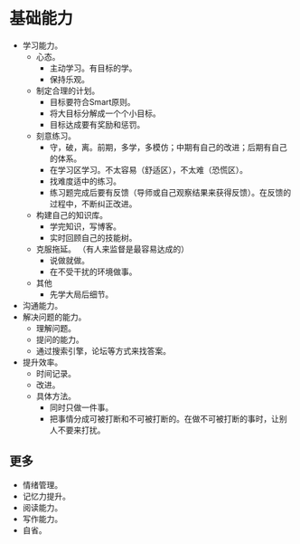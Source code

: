 # 基础能力
* 学习能力。
  * 心态。
    * 主动学习。有目标的学。
    * 保持乐观。
  * 制定合理的计划。
    * 目标要符合Smart原则。
    * 将大目标分解成一个个小目标。
    * 目标达成要有奖励和惩罚。
  * 刻意练习。
    * 守，破，离。前期，多学，多模仿；中期有自己的改进；后期有自己的体系。
    * 在学习区学习。不太容易（舒适区），不太难（恐慌区）。
    * 找难度适中的练习。
    * 练习题完成后要有反馈（导师或自己观察结果来获得反馈）。在反馈的过程中，不断纠正改进。
  * 构建自己的知识库。
    * 学完知识，写博客。
    * 实时回顾自己的技能树。
  * 克服拖延。 （有人来监督是最容易达成的）
    * 说做就做。
    * 在不受干扰的环境做事。
  * 其他
    * 先学大局后细节。
* 沟通能力。
* 解决问题的能力。
  * 理解问题。
  * 提问的能力。
  * 通过搜索引擎，论坛等方式来找答案。
* 提升效率。
  * 时间记录。
  * 改进。
  * 具体方法。
    * 同时只做一件事。
    * 把事情分成可被打断和不可被打断的。在做不可被打断的事时，让别人不要来打扰。

## 更多
* 情绪管理。
* 记忆力提升。
* 阅读能力。
* 写作能力。
* 自省。



